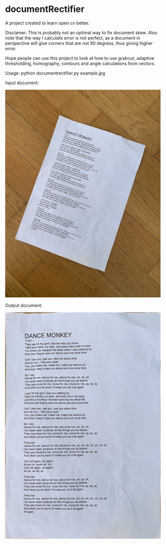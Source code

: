 # documentRectifier
A project created to learn open cv better.

Disclamer: This is probably not an optimal way to fix document skew.
Also note that the way I calculate error is not perfect, as a document in perspective will give 
corners that are not 90 degress, thus giving higher error.

Hope people can use this project to look at how to use
grabcut, adaptive thresholding, homography, contours and angle calculations from vectors.

Usage: 
python documentrectifier.py example.jpg


Input document:
<div>
<a href="url"><img src="example.jpg" width="500" ></a>
</div>

Output document:
<div>
<a href="url"><img src="rectified_output.png" width="500" ></a>
</div>


